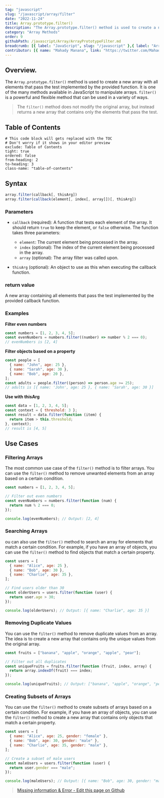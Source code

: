```yaml
---
tag: "javascript"
slug: "/javascript/array/filter"
date: "2022-11-24"
title: Array.prototype.filter()
description: "The Array.prototype.filter() method is used to create a new array with all elements that pass the test implemented by the provided function."
category: "Array Methods"
order: 9
githubPath: /javascript/Array/ArrayPrototypeFilter.md
breadcrumb: [{ label: "JavaScript", slug: "/javascript" },{ label: "Array Methods", slug: "/javascript/array" }]
contributor: [{ name: "Mahady Manana", link: "https://twitter.com/MahadyManana" }]
---
```


## Overview.

The `Array.prototype.filter()` method is used to create a new array with all elements that pass the test implemented by the provided function. It is one of the many methods available in JavaScript to manipulate arrays. `filter()` is a powerful and flexible method that can be used in a variety of ways.

> The `filter()` method does not modify the original array, but instead returns a new array that contains only the elements that pass the test.

## Table of Contents

```toc
# This code block will gets replaced with the TOC
# Don't worry if it shows in your editor preview
exclude: Table of Contents
tight: true
ordered: false
from-heading: 2
to-heading: 3
class-name: "table-of-contents"
```

## Syntax

```javascript
array.filter(callback[, thisArg])
array.filter(callback(element[, index[, array]])[, thisArg])

```

### Parameters

- `callback` (required): A function that tests each element of the array. It should return `true` to keep the element, or `false` otherwise. The function takes three parameters:

  - `element`: The current element being processed in the array.
  - `index` (optional): The index of the current element being processed in the array.
  - `array` (optional): The array filter was called upon.

- `thisArg` (optional): An object to use as this when executing the callback function.

### return value

A new array containing all elements that pass the test implemented by the provided callback function.

### Examples

**Filter even numbers**

```javascript
const numbers = [1, 2, 3, 4, 5];
const evenNumbers = numbers.filter((number) => number % 2 === 0);
// evenNumbers is [2, 4]
```

**Filter objects based on a property**

```javascript
const people = [
  { name: "John", age: 25 },
  { name: "Sarah", age: 30 },
  { name: "Bob", age: 20 },
];
const adults = people.filter((person) => person.age >= 25);
// adults is [{ name: 'John', age: 25 }, { name: 'Sarah', age: 30 }]
```

**Use with thisArg**

```javascript
const data = [1, 2, 3, 4, 5];
const context = { threshold: 3 };
const result = data.filter(function (item) {
  return item > this.threshold;
}, context);
// result is [4, 5]
```

## Use Cases

### Filtering Arrays

The most common use case of the `filter()` method is to filter arrays. You can use the `filter()` method to remove unwanted elements from an array based on a certain condition.

```javascript
const numbers = [1, 2, 3, 4, 5];

// Filter out even numbers
const evenNumbers = numbers.filter(function (num) {
  return num % 2 === 0;
});

console.log(evenNumbers); // Output: [2, 4]
```

### Searching Arrays

ou can also use the `filter()` method to search an array for elements that match a certain condition. For example, if you have an array of objects, you can use the `filter()` method to find objects that match a certain property.

```javascript
const users = [
  { name: "Alice", age: 25 },
  { name: "Bob", age: 30 },
  { name: "Charlie", age: 35 },
];

// Find users older than 30
const olderUsers = users.filter(function (user) {
  return user.age > 30;
});

console.log(olderUsers); // Output: [{ name: "Charlie", age: 35 }]
```

### Removing Duplicate Values

You can use the `filter()` method to remove duplicate values from an array. The idea is to create a new array that contains only the unique values from the original array.

```javascript
const fruits = ["banana", "apple", "orange", "apple", "pear"];

// Filter out all duplicates
const uniqueFruits = fruits.filter(function (fruit, index, array) {
  return array.indexOf(fruit) === index;
});

console.log(uniqueFruits); // Output: ["banana", "apple", "orange", "pear"]
```

### Creating Subsets of Arrays

You can use the `filter()` method to create subsets of arrays based on a certain condition. For example, if you have an array of objects, you can use the `filter()` method to create a new array that contains only objects that match a certain property.

```javascript
const users = [
  { name: "Alice", age: 25, gender: "female" },
  { name: "Bob", age: 30, gender: "male" },
  { name: "Charlie", age: 35, gender: "male" },
];

// Create a subset of male users
const maleUsers = users.filter(function (user) {
  return user.gender === "male";
});

console.log(maleUsers); // Output: [{ name: "Bob", age: 30, gender: "male" }, { name: "Charlie", age: 35, gender:
```

> <a href="https://github.com/mahady-manana/betatuto-docs/tree/main/docs/javascript/Array/ArrayPrototypeFilter.md" target="_blank">Missing information & Error - Edit this page on Github</a>
